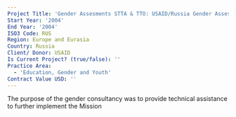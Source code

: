 ```yaml
---
Project Title: 'Gender Assesments STTA & TTO: USAID/Russia Gender Assessment (TDY 34)'
Start Year: '2004'
End Year: '2004'
ISO3 Code: RUS
Region: Europe and Eurasia
Country: Russia
Client/ Donor: USAID
Is Current Project? (true/false): ''
Practice Area:
  - 'Education, Gender and Youth'
Contract Value USD: ''
---
```

The purpose of the gender consultancy was to provide technical assistance to further implement the Mission